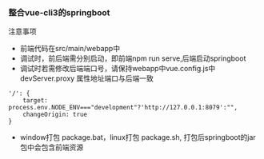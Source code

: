 ### 整合vue-cli3的springboot

注意事项
- 前端代码在src/main/webapp中
- 调试时，前后端需分别启动，即前端npm run serve,后端启动springboot
- 调试时若需修改后端端口号，请保持webapp中vue.config.js中 devServer.proxy
属性地址端口与后端一致
```
'/': {
    target: process.env.NODE_ENV==="development"?'http://127.0.0.1:8079':"",
    changeOrigin: true
}
```
- window打包 package.bat，linux打包 package.sh,
打包后springboot的jar包中会包含前端资源